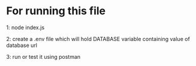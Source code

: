 # For running this file

1: node index.js 

2: create a .env file which will hold DATABASE variable containing value of database url

3: run or test it using postman